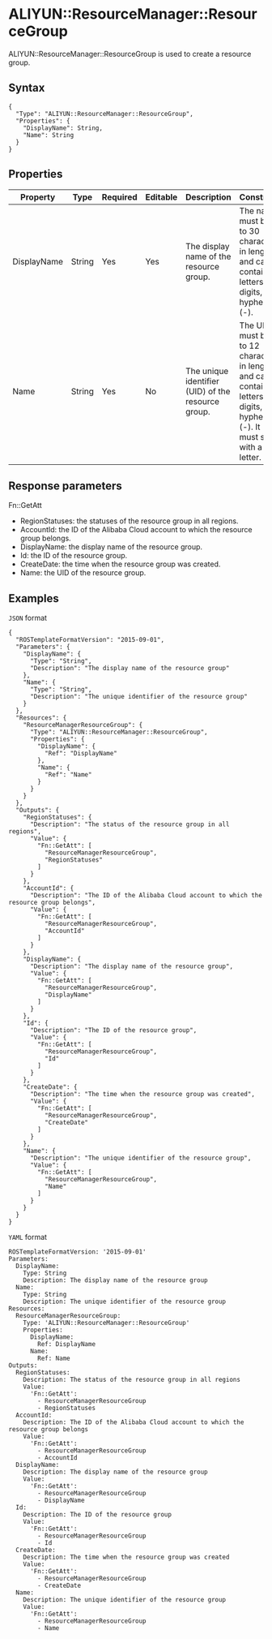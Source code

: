 # ALIYUN::ResourceManager::ResourceGroup

ALIYUN::ResourceManager::ResourceGroup is used to create a resource group.

## Syntax

```
{
  "Type": "ALIYUN::ResourceManager::ResourceGroup",
  "Properties": {
    "DisplayName": String,
    "Name": String
  }
}
```

## Properties

|Property|Type|Required|Editable|Description|Constraint|
|--------|----|--------|--------|-----------|----------|
|DisplayName|String|Yes|Yes|The display name of the resource group.|The name must be 1 to 30 characters in length and can contain letters, digits, and hyphens \(-\).|
|Name|String|Yes|No|The unique identifier \(UID\) of the resource group.|The UID must be 3 to 12 characters in length and can contain letters, digits, and hyphens \(-\). It must start with a letter.|

## Response parameters

Fn::GetAtt

-   RegionStatuses: the statuses of the resource group in all regions.
-   AccountId: the ID of the Alibaba Cloud account to which the resource group belongs.
-   DisplayName: the display name of the resource group.
-   Id: the ID of the resource group.
-   CreateDate: the time when the resource group was created.
-   Name: the UID of the resource group.

## Examples

`JSON` format

```
{
  "ROSTemplateFormatVersion": "2015-09-01",
  "Parameters": {
    "DisplayName": {
      "Type": "String",
      "Description": "The display name of the resource group"
    },
    "Name": {
      "Type": "String",
      "Description": "The unique identifier of the resource group"
    }
  },
  "Resources": {
    "ResourceManagerResourceGroup": {
      "Type": "ALIYUN::ResourceManager::ResourceGroup",
      "Properties": {
        "DisplayName": {
          "Ref": "DisplayName"
        },
        "Name": {
          "Ref": "Name"
        }
      }
    }
  },
  "Outputs": {
    "RegionStatuses": {
      "Description": "The status of the resource group in all regions",
      "Value": {
        "Fn::GetAtt": [
          "ResourceManagerResourceGroup",
          "RegionStatuses"
        ]
      }
    },
    "AccountId": {
      "Description": "The ID of the Alibaba Cloud account to which the resource group belongs",
      "Value": {
        "Fn::GetAtt": [
          "ResourceManagerResourceGroup",
          "AccountId"
        ]
      }
    },
    "DisplayName": {
      "Description": "The display name of the resource group",
      "Value": {
        "Fn::GetAtt": [
          "ResourceManagerResourceGroup",
          "DisplayName"
        ]
      }
    },
    "Id": {
      "Description": "The ID of the resource group",
      "Value": {
        "Fn::GetAtt": [
          "ResourceManagerResourceGroup",
          "Id"
        ]
      }
    },
    "CreateDate": {
      "Description": "The time when the resource group was created",
      "Value": {
        "Fn::GetAtt": [
          "ResourceManagerResourceGroup",
          "CreateDate"
        ]
      }
    },
    "Name": {
      "Description": "The unique identifier of the resource group",
      "Value": {
        "Fn::GetAtt": [
          "ResourceManagerResourceGroup",
          "Name"
        ]
      }
    }
  }
}
```

`YAML` format

```
ROSTemplateFormatVersion: '2015-09-01'
Parameters:
  DisplayName:
    Type: String
    Description: The display name of the resource group
  Name:
    Type: String
    Description: The unique identifier of the resource group
Resources:
  ResourceManagerResourceGroup:
    Type: 'ALIYUN::ResourceManager::ResourceGroup'
    Properties:
      DisplayName:
        Ref: DisplayName
      Name:
        Ref: Name
Outputs:
  RegionStatuses:
    Description: The status of the resource group in all regions
    Value:
      'Fn::GetAtt':
        - ResourceManagerResourceGroup
        - RegionStatuses
  AccountId:
    Description: The ID of the Alibaba Cloud account to which the resource group belongs
    Value:
      'Fn::GetAtt':
        - ResourceManagerResourceGroup
        - AccountId
  DisplayName:
    Description: The display name of the resource group
    Value:
      'Fn::GetAtt':
        - ResourceManagerResourceGroup
        - DisplayName
  Id:
    Description: The ID of the resource group
    Value:
      'Fn::GetAtt':
        - ResourceManagerResourceGroup
        - Id
  CreateDate:
    Description: The time when the resource group was created
    Value:
      'Fn::GetAtt':
        - ResourceManagerResourceGroup
        - CreateDate
  Name:
    Description: The unique identifier of the resource group
    Value:
      'Fn::GetAtt':
        - ResourceManagerResourceGroup
        - Name
```

